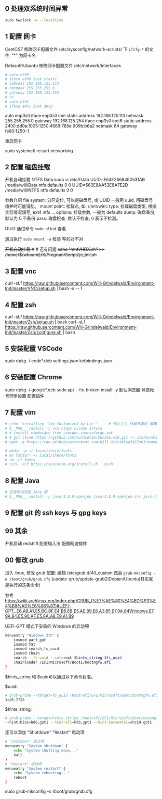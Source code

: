 
## 0 处理双系统时间异常

```sh
sudo hwclock -w --localtime
```

## 1 配置 网卡

CentOS7 修改网卡配置文件 /etc/sysconfig/network-scripts/ 下 `ifcfg-*` 的文件, "*" 为网卡名

Debian9/Ubuntu 修改网卡配置文件 /etc/network/interfaces

```sh
# auto eth0
# iface eth0 inet static
# address 192.168.125.113
# netmask 255.255.255.0
# gateway 192.168.125.254
# or
# auto eth1
# iface eth1 inet dhcp
```

auto enp3s0
iface enp3s0 inet static
address 192.168.125.113
netmask 255.255.255.0
gateway 192.168.125.254
iface enp3s0 inet6 static
address 2400:dd0a:1005:1250:4888:788e:909b:b6a2
netmask 64
gateway fe80:1250::1

重启网卡

sudo systemctl restart networking

## 2 配置 磁盘挂载

开机自动挂载 NTFS Data
sudo vi /etc/fstab
UUID=E64E26684E2631AB /media/will/Data ntfs defaults 0 0
UUID=563E8AA53E8A7E2D /media/will/NTFS ntfs defaults 0 0

参数介绍
file system: 分区定位, 可以是磁盘号, 或 UUID 一般用 uuid, 用磁盘号维护时可能错乱。
mount point: 挂载点, 如: /mnt/winc
type: 挂载磁盘类型, 根据实际情况填写, ext4 ntfs ...
options: 挂载参数, 一般为 defaults
dump: 磁盘备份, 默认为 0,不备份
pass: 磁盘检查, 默认不检查, 0 表示不检测。

UUID 通过命令 `sudo blkid` 查看

通过执行 `sudo mount -a` 检验 写的对不对

~~开机自动挂载 X~~ # 还有问题
~~echo "mntVHDX.sh" >> /home/$(whoami)/X/Program/Script/ljc_init.sh~~

## 3 配置 vnc

curl -sLf https://raw.githubusercontent.com/Will-Grindelwald/Environment-Init/master/VNC/setup.sh | bash -s -- 1

## 4 配置 zsh

curl -sLf https://raw.githubusercontent.com/Will-Grindelwald/Environment-Init/master/Zsh/setup.sh | bash
curl -sLf https://raw.githubusercontent.com/Will-Grindelwald/Environment-Init/master/Zsh/configure.sh | bash

## 5 安装配置 VSCode

sudo dpkg -i code*.deb
settings.json
ketbindings.json

## 6 安装配置 Chrome

sudo dpkg -i google*.deb
sudo apt --fix-broken install -y
默认浏览器
登录帐号同步设置
配置插件

## 7 配置 vim

```sh
# echo "installing 'Vim Customized by Ljc'"     # 作为主力 终端界面的 编辑器, 保证适用简洁高效
# $__PKG__ install -y vim ctags cscope astyle
# # install vimdoc@cn from vimcdoc.sourceforge.net
# # git clone https://github.com/VundleVim/Vundle.vim.git ~/.vim/bundle/Vundle.vim
# wget -q https://raw.githubusercontent.com/Will-Grindelwald/Environment-Init/master/Vim/setup && sh -x setup

# mkdir -p ~/.local/share/fonts
# mv fonts/* ~/.local/share/fonts
# rm -rf fonts
# curl -sLf https://spacevim.org/install.sh | bash
```

## 8 配置 Java

```sh
# 还是手动安装 Java 吧
# $__PKG__ install -y java-1.8.0-openjdk java-1.8.0-openjdk-src java-1.8.0-openjdk-javadoc java-1.8.0-openjdk-devel
```

## 9 配置 git 的 ssh keys 与 gpg keys

## 99 其余

开机启动 redshift
配置输入法
配置网速插件

## 00 修改 grub

进入 linux, 修改 grub 配置: 编辑 /etc/grub.d/40_custom 然后 `grub-mkconfig -o /boot/grub/grub.cfg` (update-grub/update-grub2(Debian/Ubuntu)其实就是执行的这条命令)

参考 https://wiki.archlinux.org/index.php/GRUB_(%E7%AE%80%E4%BD%93%E4%B8%AD%E6%96%87)#UEFI-GPT_.E6.A8.A1.E5.BC.8F.E4.B8.8B.E5.AE.89.E8.A3.85.E7.9A.84Windows.E7.9A.84.E5.90.AF.E5.8A.A8.E9.A1.B9

UEFI-GPT 模式下安装的 Windows 的启动项

```sh
menuentry "Windows 2th" {
    insmod part_gpt
    insmod fat
    insmod search_fs_uuid
    insmod chain
    search --fs-uuid --set=root $hints_string $fs_uuid
    chainloader /EFI/Microsoft/Boot1/bootmgfw.efi
}
```

$hints_string 和 $uuid可以通过以下命令获取。

$uuid:

```sh
# grub-probe --target=fs_uuid /boot/efi/EFI/Microsoft/Boot/bootmgfw.efi
1ce5-7f28
```

$hints_string:

```sh
# grub-probe --target=hints_string /boot/efi/EFI/Microsoft/Boot/bootmgfw.efi
--hint-bios=hd0,gpt1 --hint-efi=hd0,gpt1 --hint-baremetal=ahci0,gpt1
```

还可以添加 "Shutdown" "Restart" 启动项

```sh
# "Shutdown" 启动项
menuentry "System shutdown" {
    echo "System shutting down..."
    halt
}
# "Restart" 启动项
menuentry "System restart" {
    echo "System rebooting..."
    reboot
}
```

sudo grub-mkconfig -o /boot/grub/grub.cfg
